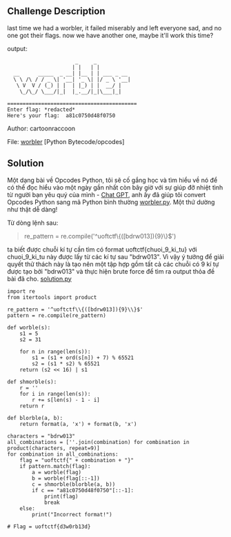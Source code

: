 ## Challenge Description
last time we had a worbler, it failed miserably and left everyone sad, and no one got their flags. now we have another one, maybe it'll work this time?

output:
```
                      _     _             
                     | |   | |            
  __      _____  _ __| |__ | | ___ _ __   
  \ \ /\ / / _ \| '__| '_ \| |/ _ \ '__|  
   \ V  V / (_) | |  | |_) | |  __/ |     
    \_/\_/ \___/|_|  |_.__/|_|\___|_|     
                                          
==========================================
Enter flag: *redacted*
Here's your flag:  a81c0750d48f0750
```
Author: cartoonraccoon

File: [worbler](https://github.com/datvn09/CTF_writeup/blob/main/REV/%20%20%20%20All%20Worbled%20Up/worbler) [Python Bytecode/opcodes]

## Solution 
Một dạng bài về Opcodes Python, tôi sẽ cố gắng học và tìm hiểu về nó để có thể đọc hiểu vào một ngày gần nhất còn bây giờ với sự giúp đỡ nhiệt tình từ người bạn yêu quý của mình - [Chat GPT](https://chat.openai.com/), anh ấy đã giúp tôi convert Opcodes Python sang mã Python bình thường [worbler.py](https://github.com/datvn09/CTF_writeup/edit/main/REV/%2520%2520%2520%20All%20Worbled%20Up/worbler.py). Một thứ dường như thật dễ dàng!

Từ dòng lệnh sau:
>re_pattern = re.compile('^uoftctf\\{([bdrw013]){9}\\}$')

ta biết được chuỗi kí tự cần tìm có format uoftctf{chuoi_9_ki_tu} với chuoi_9_ki_tu này được lấy từ các kí tự sau "bdrw013". Vì vậy ý tưởng để giải quyết thử thách này là tạo nên một tập hợp gồm tất cả các chuỗi có 9 kí tự được tạo bởi "bdrw013" và thực hiện brute force để tìm ra output thỏa đề bài đã cho.
[solution.py](https://github.com/datvn09/CTF_writeup/blob/main/REV/%20%20%20%20All%20Worbled%20Up/solution.py)
```
import re
from itertools import product

re_pattern = '^uoftctf\\{([bdrw013]){9}\\}$'
pattern = re.compile(re_pattern)

def worble(s):
    s1 = 5
    s2 = 31

    for n in range(len(s)):
        s1 = (s1 + ord(s[n]) + 7) % 65521
        s2 = (s1 * s2) % 65521
    return (s2 << 16) | s1

def shmorble(s):
    r = ''
    for i in range(len(s)):
        r += s[len(s) - 1 - i]
    return r

def blorble(a, b):
    return format(a, 'x') + format(b, 'x')

characters = "bdrw013"
all_combinations = [''.join(combination) for combination in product(characters, repeat=9)]
for combination in all_combinations:
    flag = "uoftctf{" + combination + "}"
    if pattern.match(flag):
        a = worble(flag)
        b = worble(flag[::-1])
        c = shmorble(blorble(a, b))
        if c == "a81c0750d48f0750"[::-1]:
            print(flag)
            break
    else:
        print("Incorrect format!")

# Flag = uoftctf{d3w0rb13d}
```

